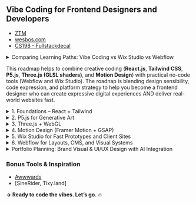 ## Vibe Coding for Frontend Designers and Developers
  - [ZTM](https://zerotomastery.io/career-paths/become-a-frontend-developer/)
  - [wesbos.com](http://wesbos.com)
  - [CS198 - Fullstackdecal](https://fullstackdecal.com/)

<details>
  <summary>Comparing Learning Paths: Vibe Coding vs Wix Studio vs Webflow</summary>

As a designer exploring frontend development and expressive design systems, here's a breakdown of the **three main learning paths**:

### 1. Vibe Coding for Frontend Designers
**Tools**: React, P5.js, Framer Motion, Tone.js, Tailwind

**Focus**: Creative coding, interactive design, generative visuals

**Ideal For**:
- Designers who want to build emotionally expressive and highly customized experiences
- Artists transitioning into creative tech
- Experimental portfolios, visual identity systems

**Pros**:
- Full creative freedom
- Learn to code custom interactions and generative visuals
- Ideal for art + tech blending (AI, sound, motion, abstract UI)

**Cons**:
- Requires learning JavaScript and React
- More time investment

### 2. Wix Studio
**Tools**: Wix Studio builder, animation controls, drag-drop editor

**Focus**: No-code visual layout and responsive design for client-ready sites

**Ideal For**:
- Designers who want to work quickly and professionally
- Agencies building sites with team workflow and client management
- Freelancers creating brand websites and e-commerce quickly

**Pros**:
- Very fast to learn and use
- Visual design freedom
- Built-in hosting, CMS, and app integrations
- Great for team collaboration

**Cons**:
- Less backend or custom animation control
- Cannot export clean code
- Visual systems limited to Wix's components

### 3. Webflow
**Tools**: Webflow Designer, CMS, Interactions Panel

**Focus**: Visual frontend development with full HTML/CSS power

**Ideal For**:
- Designers building full websites without code
- UI/UX portfolios, marketing, and product pages
- People needing CMS, animations, or dynamic data

**Pros**:
- Strong layout control (CSS Grid, Flexbox)
- Clean, exportable HTML/CSS/JS
- Great animation system (no-code motion)
- CMS + dynamic components

**Cons**:
- Steeper learning curve than Wix
- Not suitable for deep generative or audio-reactive work


### Which One Is Better for Designers?
| Learning Path | Best For |
|---------------|----------|
| **Vibe Coding** | Creative tech, expressive motion, experimental UI/UX |
| **Wix Studio** | Fast client sites, professional agency workflow |
| **Webflow** | Structured UI/UX systems, no-code animations, CMS |

- ✅ If you're aiming to blend **art + motion + interactivity**, start with **Vibe Coding**.
- ✅ If you're building **brand websites quickly**, **Wix Studio** is ideal.
- ✅ For **professional UI/UX and product design portfolios**, go with **Webflow**.
</details>

This roadmap helps to combine creative coding (**React.js**, **Tailwind CSS**, **P5.js**, **Three.js (GLSL shaders)**, and **Motion Design**) 
with practical no-code tools (Webflow and Wix Studio). The roadnap is blending design sensibility, code expression, and platform strategy 
to help you become a frontend designer who can create expressive digital experiences AND deliver real-world websites fast.


<details>
  <summary>1. Foundations – React + Tailwind</summary>

- Set up React project with Vite or Create React App
- Install Tailwind CSS and learn utility classes
- Build 2–3 static pages with modern layout + style
- Study color theory and spacing via Tailwind
- Add hover, active, focus states for buttons and cards

#### 🔗 Resources:
- [ZTM](https://academy.zerotomastery.io/courses)
- [JS Vibe Coding](https://www.udemy.com/course/the-complete-chatgpt-web-development-full-stack-javascript/?couponCode=ST21MT30625G1)
- [Tailwind CSS Docs](https://tailwindcss.com/docs)
- [React Docs](https://reactjs.org/)
</details>

<details>
  <summary>2. P5.js for Generative Art</summary>

- Learn P5.js syntax: `setup()`, `draw()`, shapes, colors
- Create generative backgrounds, wave animations, or flow fields
- Embed P5 canvas into React component
- Explore randomness and Perlin noise

#### 🔗 Resources:
- [The Coding Train (YouTube)](https://www.youtube.com/c/TheCodingTrain)
- [P5.js Website](https://p5js.org/)
- [Intro to Creative Coding – Kadenze + NYU ITP](https://www.kadenze.com/courses/introduction-to-creative-coding/info)
- [OpenProcessing.org](https://www.openprocessing.org/)
- [fxhash/](https://www.fxhash.xyz/)
</details>

<details>
  <summary>3. Three.js + WebGL</summary>

- Learn scene, camera, mesh, material, light
- Add floating 3D objects, particles, glow effects
- Animate with `requestAnimationFrame()`
- Begin writing custom shaders with GLSL

#### 🔗 Resources:
- [Three.js Journey](https://threejs-journey.com/)
- [Three.js Docs](https://threejs.org/docs/index.html#manual/en/introduction/Creating-a-scene)
- [The Book of Shaders](https://thebookofshaders.com/)
- [Three.js Fundamentals](https://threejs.org/manual/)
- [three.js](https://threejs.org/)
- [shadertoy](https://www.shadertoy.com/browse)
</details>

<details>
  <summary>4. Motion Design (Framer Motion + GSAP)</summary>

- Install and use Framer Motion with React
- Learn transitions, variants, spring physics
- Animate component entry, scroll-based motion
- Compare with GSAP timelines (optional)

#### 🔗 Resources:
- [Framer Motion Docs](https://www.framer.com/motion/)
- [GSAP Docs](https://greensock.com/gsap/)
</details>

<details>
  <summary>5. Wix Studio for Fast Prototypes and Client Sites</summary>

- Explore responsive design using Wix Studio's new canvas layout
- Rebuild a past design with AI-assisted layout tools
- Learn how to use the Wix App Market
- Publish a fast prototype or freelance-style site

#### 🔗 Resources:
- [Wix Studio Academy](https://www.wix.com/studio/academy) – Free video courses and tutorials.
- [Wix Studio Docs](https://support.wix.com/en/studio) – Setup, UI guides, advanced settings.
- [Wix Studio YouTube Channel](https://www.youtube.com/@Wix) – Case studies, tips, walkthroughs.
- [Break the Grid](https://www.wix.com/studio/inspiration/breakthegrid) – Learn from creative projects.
- [Designing Responsive Sites](https://support.wix.com/en/article/studio-designing-a-responsive-site) – How to use Wix’s adaptive tools.
</details>
<details>
  <summary>6. Webflow for Layouts, CMS, and Visual Systems</summary>

- Learn Webflow Designer (boxes, grid, flexbox)
- Build layout from Figma → Webflow
- Use CMS to generate project pages
- Learn animations and interactions in Webflow

#### 🔗 Resources:
- [Webflow University](https://university.webflow.com/) – The most comprehensive free design/dev tutorials.
- [Webflow Showcase](https://webflow.com/discover/popular) – Explore real projects and cloneable sites.
- [Webflow Blog](https://webflow.com/blog) – Design tips, tutorials, and case studies.
</details>

<details>
  <summary>Portfolio Planning: Brand Visual & UI/UX Design with AI Integration</summary>

This guide is for creatives transitioning into UI/UX design with a focus on **AI-driven products**. It outlines how to plan a portfolio that blends **brand visuals**, **interface design**, and **AI-integrated experiences** — inspired by the structure and topics of Stanford’s *UI/UX Design for AI Products* course.

### Portfolio Objectives
- Show your evolution from **visual design to interaction design**
- Demonstrate understanding of **AI-powered product experiences**
- Highlight **ethical, human-centered, and intuitive UX**


### Suggested Portfolio Structure

**1. About Me / Bio**
- Visual design + fine arts background
- Transition story into AI-integrated UX
- Emphasize systems thinking, empathy, and creativity

**2. Core Projects (3–5 Case Studies)**

#### Project 1: Human-AI Interaction Redesign
**Goal:** Redesign a common app (e.g. calendar, email) with an AI assistant  
- Sketch automation vs. control flows  
- Show UI states that explain *why* the AI made decisions  
- Bonus: Add animations to show transitions or AI reactions

#### Project 2: Social Chatbot Interface
**Goal:** Design a chatbot that feels natural, emotional, or brand-aligned  
- Chat interface layout and tone  
- Trust design: How to show limits, fallback options  
- Ethics: What boundaries are in place for transparency?

#### Project 3: Wizard of Oz AI Prototype
**Goal:** Simulate an AI feature (e.g. recommendation, summarization) manually  
- Include paper/Figma/Miro prototypes  
- Explain how you tested reactions and collected feedback  
- Optional: Use ChatGPT or Uizard to support prototyping

#### Project 4: Brand Visual Identity for an AI Product
**Goal:** Create a visual system for an AI-based service  
- Logo, colors, typography  
- Interface snippets and microinteractions  
- Style guide inspired by AI’s function (e.g. calm AI for wellness, vibrant AI for creativity)

#### Project 5: AI Dashboard or Data Insight Tool
**Goal:** Design an interface for visualizing AI-generated insights  
- Cards, filters, graphs, or generative text previews  
- Explain tradeoffs in information density and user control  
- Reflect on trust and error handling


### Tools You Can Use
| Type                 | Tools                                           |
|----------------------|-------------------------------------------------|
| UI & prototyping     | Figma, Uizard, Miro, Webflow, Wix Studio        |
| AI prototyping       | ChatGPT, Galileo AI, Pika.art, Khroma, Locofy   |
| Motion & coding      | P5.js, Three.js, React.js + Tailwind CSS        |
| Documentation        | Notion, Markdown, PDF storytelling              |

### Tips
- Each case study should show:
  1. **Problem & context**
  2. **AI integration concept**
  3. **Design process (sketches, tests, feedback)**
  4. **Final UI screens & reflections**
- Emphasize **your thinking** — not just visual polish
- Include **video walkthroughs or animated prototypes** if possible


### Final Notes

This portfolio will:
- Show hiring teams your **visual taste + system thinking**
- Demonstrate real-world awareness of **AI use cases**
- Prepare you for **UX roles in AI tools, startups, or ethical design teams**
</details>

### Bonus Tools & Inspiration
- [Awwwards](https://www.awwwards.com/)
- [SineRider, Tixy.land]

**→ Ready to code the vibes. Let’s go.** 🔥
